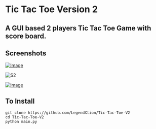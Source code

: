 # Tic Tac Toe Version 2
## A GUI based 2 players Tic Tac Toe Game with score board.

## Screenshots
<a href="https://imgbb.com/"><img src="https://i.ibb.co/Z1FdDnR/image.png" alt="image" border="0"></a>
<br>
<p></p>
<img src="https://i.ibb.co/sqP6z0H/image.png" alt="S2"></img>
<br>
<p></p>
<a href="https://imgbb.com/"><img src="https://i.ibb.co/sC3bXZP/image.png" alt="image" border="0"></a>
<br>

## To Install
`git clone https://github.com/LegendXtion/Tic-Tac-Toe-V2`
<br>
`cd Tic-Tac-Toe-V2`
<br>
`python main.py`
